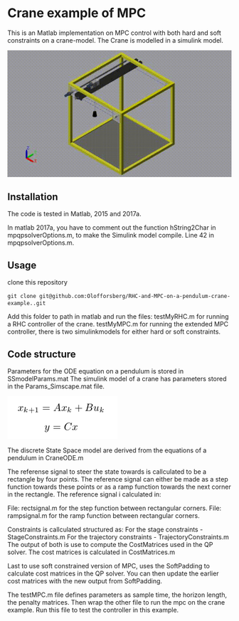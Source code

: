 # Crane example of MPC

This is an Matlab implementation on MPC control with both hard and soft constraints on a crane-model. The Crane is modelled in a simulink model.

![A MPC following a rectangular trajectory](pic/gify_crane.gif)



## Installation

The code is tested in Matlab, 2015 and 2017a.

In matlab 2017a, you have to comment out the function hString2Char in mpqpsolverOptions.m, to make the Simulink model compile. Line 42 in mpqpsolverOptions.m.


## Usage
clone this repository

```
git clone git@github.com:Olofforsberg/RHC-and-MPC-on-a-pendulum-crane-example..git
```
Add this folder to path in matlab and run the files:
testMyRHC.m for running a RHC controller of the crane.
testMyMPC.m for running the extended MPC controller, there is two simulinkmodels for either hard or soft constraints.

## Code structure

Parameters for the ODE equation on a pendulum is stored in SSmodelParams.mat
The simulink model of a crane has parameters stored in the Params_Simscape.mat file.

![](pic/state_space_rep.png)

The discrete State Space model are derived from the equations of a pendulum in CraneODE.m

The referense signal to steer the state towards is callculated to be a rectangle by four points. The reference signal can either be made as a step function towards these points or as a ramp function towards the next corner in the rectangle. The reference signal i calculated in:

File: rectsignal.m for the step function between rectangular corners.
File: rampsignal.m for the ramp function between rectangular corners. 

Constraints is callculated structured as:
For the stage constraints - StageConstraints.m
For the trajectory constraints - TrajectoryConstraints.m
The output of both is use to compute the CostMatrices used in the QP solver. The cost matrices is calculated in CostMatrices.m

Last to use soft constrained version of MPC, uses the SoftPadding to calculate cost matrices in the QP solver. You can then update the earlier cost matrices with the new output from SoftPadding.

The testMPC.m file defines parameters as sample time, the horizon length, the penalty matrices. Then wrap the other file to run the mpc on the crane example. Run this file to test the controller in this example.

